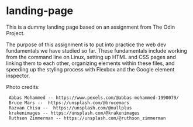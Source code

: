 # landing-page
This is a dummy landing page based on an assignment from The Odin Project.  

The purpose of this assignment is to put into practice the web dev fundamentals we have studied so far.  These fundamentals include working from the command line on Linux, setting up HTML and CSS pages and linking them to each other, organizing elements within these files, and speeding up the styling process with Flexbox and the Google element inspector.  

Photo credits: 

     Abbas Mohammed -- https://www.pexels.com/@abbas-mohammed-1990079/
     Bruce Mars --  https://unsplash.com/@brucemars
     Razvan Chisu --  https://unsplash.com/@nullplus
     krakenimages -- https://unsplash.com/@krakenimages
     Ruthson Zimmerman -- https://unsplash.com/@ruthson_zimmerman
